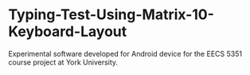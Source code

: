 # Typing-Test-Using-Matrix-10-Keyboard-Layout
Experimental software developed for Android device for the EECS 5351 course project at York University.
